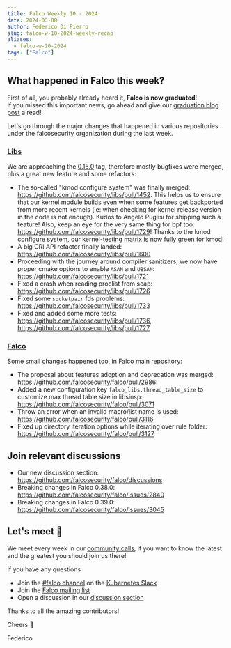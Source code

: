 ```yaml
---
title: Falco Weekly 10 - 2024
date: 2024-03-08
author: Federico Di Pierro
slug: falco-w-10-2024-weekly-recap
aliases:
  - falco-w-10-2024
tags: ["Falco"]
---
```


## What happened in Falco this week?

First of all, you probably already heard it, **Falco is now graduated**!  
If you missed this important news, go ahead and give our [graduation blog post](https://falco.org/blog/falco-graduation/) a read!  

Let's go through the major changes that happened in various repositories under the falcosecurity organization during the last week.  

### [Libs](https://github.com/falcosecurity/libs)

We are approaching the [0.15.0](https://github.com/falcosecurity/libs/milestone/32) tag, therefore mostly bugfixes were merged, plus a great new feature and some refactors:

* The so-called "kmod configure system" was finally merged: https://github.com/falcosecurity/libs/pull/1452. This helps us to ensure that our kernel module builds even when some features get backported from more recent kernels (ie: when checking for kernel release version in the code is not enough). Kudos to Angelo Puglisi for shipping such a feature! Also, keep an eye for the very same thing for bpf too: https://github.com/falcosecurity/libs/pull/1729!
Thanks to the kmod configure system, our [kernel-testing matrix](https://falcosecurity.github.io/libs/matrix_X64/) is now fully green for kmod!
* A big CRI API refactor finally landed: https://github.com/falcosecurity/libs/pull/1600
* Proceeding with the journey around compiler sanitizers, we now have proper cmake options to enable `ASAN` and `UBSAN`: https://github.com/falcosecurity/libs/pull/1721
* Fixed a crash when reading proclist from scap: https://github.com/falcosecurity/libs/pull/1726
* Fixed some `socketpair` fds problems: https://github.com/falcosecurity/libs/pull/1733
* Fixed and added some more tests: https://github.com/falcosecurity/libs/pull/1736, https://github.com/falcosecurity/libs/pull/1727

### [Falco](https://github.com/falcosecurity/falco)

Some small changes happened too, in Falco main repository:
* The proposal about features adoption and deprecation was merged: https://github.com/falcosecurity/falco/pull/2986! 
* Added a new configuration key `falco_libs.thread_table_size` to customize max thread table size in libsinsp: https://github.com/falcosecurity/falco/pull/3071
* Throw an error when an invalid macro/list name is used: https://github.com/falcosecurity/falco/pull/3116
* Fixed up directory iteration options while iterating over rule folder: https://github.com/falcosecurity/falco/pull/3127

## Join relevant discussions

* Our new discussion section: <https://github.com/falcosecurity/falco/discussions>
* Breaking changes in Falco 0.38.0: <https://github.com/falcosecurity/falco/issues/2840>
* Breaking changes in Falco 0.39.0: <https://github.com/falcosecurity/falco/issues/3045>

## Let's meet 🤝

We meet every week in our [community calls](https://github.com/falcosecurity/community),
if you want to know the latest and the greatest you should join us there!

If you have any questions

* Join the [#falco channel](https://kubernetes.slack.com/messages/falco) on the [Kubernetes Slack](https://slack.k8s.io)
* Join the [Falco mailing list](https://lists.cncf.io/g/cncf-falco-dev)
* Open a discussion in our [discussion section](https://github.com/falcosecurity/falco/discussions)

Thanks to all the amazing contributors!

Cheers 🎊

Federico
